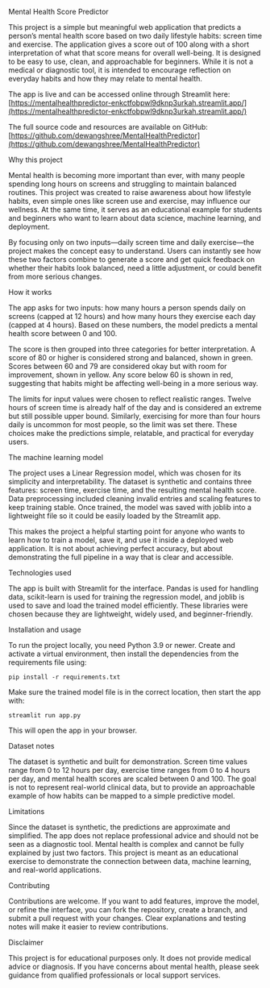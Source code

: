 Mental Health Score Predictor

This project is a simple but meaningful web application that predicts a person’s mental health score based on two daily lifestyle habits: screen time and exercise. The application gives a score out of 100 along with a short interpretation of what that score means for overall well-being. It is designed to be easy to use, clean, and approachable for beginners. While it is not a medical or diagnostic tool, it is intended to encourage reflection on everyday habits and how they may relate to mental health.

The app is live and can be accessed online through Streamlit here:
[https://mentalhealthpredictor-enkctfobpwl9dknp3urkah.streamlit.app/](https://mentalhealthpredictor-enkctfobpwl9dknp3urkah.streamlit.app/)

The full source code and resources are available on GitHub:
[https://github.com/dewangshree/MentalHealthPredictor](https://github.com/dewangshree/MentalHealthPredictor)



Why this project

Mental health is becoming more important than ever, with many people spending long hours on screens and struggling to maintain balanced routines. This project was created to raise awareness about how lifestyle habits, even simple ones like screen use and exercise, may influence our wellness. At the same time, it serves as an educational example for students and beginners who want to learn about data science, machine learning, and deployment.

By focusing only on two inputs—daily screen time and daily exercise—the project makes the concept easy to understand. Users can instantly see how these two factors combine to generate a score and get quick feedback on whether their habits look balanced, need a little adjustment, or could benefit from more serious changes.



How it works

The app asks for two inputs: how many hours a person spends daily on screens (capped at 12 hours) and how many hours they exercise each day (capped at 4 hours). Based on these numbers, the model predicts a mental health score between 0 and 100.

The score is then grouped into three categories for better interpretation. A score of 80 or higher is considered strong and balanced, shown in green. Scores between 60 and 79 are considered okay but with room for improvement, shown in yellow. Any score below 60 is shown in red, suggesting that habits might be affecting well-being in a more serious way.

The limits for input values were chosen to reflect realistic ranges. Twelve hours of screen time is already half of the day and is considered an extreme but still possible upper bound. Similarly, exercising for more than four hours daily is uncommon for most people, so the limit was set there. These choices make the predictions simple, relatable, and practical for everyday users.



The machine learning model

The project uses a Linear Regression model, which was chosen for its simplicity and interpretability. The dataset is synthetic and contains three features: screen time, exercise time, and the resulting mental health score. Data preprocessing included cleaning invalid entries and scaling features to keep training stable. Once trained, the model was saved with joblib into a lightweight file so it could be easily loaded by the Streamlit app.

This makes the project a helpful starting point for anyone who wants to learn how to train a model, save it, and use it inside a deployed web application. It is not about achieving perfect accuracy, but about demonstrating the full pipeline in a way that is clear and accessible.



Technologies used

The app is built with Streamlit for the interface. Pandas is used for handling data, scikit-learn is used for training the regression model, and joblib is used to save and load the trained model efficiently. These libraries were chosen because they are lightweight, widely used, and beginner-friendly.



Installation and usage

To run the project locally, you need Python 3.9 or newer. Create and activate a virtual environment, then install the dependencies from the requirements file using:

```
pip install -r requirements.txt
```

Make sure the trained model file is in the correct location, then start the app with:

```
streamlit run app.py
```

This will open the app in your browser.



Dataset notes

The dataset is synthetic and built for demonstration. Screen time values range from 0 to 12 hours per day, exercise time ranges from 0 to 4 hours per day, and mental health scores are scaled between 0 and 100. The goal is not to represent real-world clinical data, but to provide an approachable example of how habits can be mapped to a simple predictive model.



Limitations

Since the dataset is synthetic, the predictions are approximate and simplified. The app does not replace professional advice and should not be seen as a diagnostic tool. Mental health is complex and cannot be fully explained by just two factors. This project is meant as an educational exercise to demonstrate the connection between data, machine learning, and real-world applications.



Contributing

Contributions are welcome. If you want to add features, improve the model, or refine the interface, you can fork the repository, create a branch, and submit a pull request with your changes. Clear explanations and testing notes will make it easier to review contributions.



Disclaimer

This project is for educational purposes only. It does not provide medical advice or diagnosis. If you have concerns about mental health, please seek guidance from qualified professionals or local support services.



















